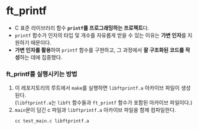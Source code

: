 # ft_printf
- C 표준 라이브러리 함수 **`printf`를 프로그래밍하는 프로젝트**다.
- `printf` 함수가 인자의 타입 및 개수를 자유롭게 받을 수 있는 이유는 **가변 인자**를 지원하기 때문이다.
- **가변 인자를 활용**하여 `printf` 함수를 구현하고, 그 과정에서 **잘 구조화된 코드를 작성**하는 데에 집중했다.

### **ft_printf를 실행시키는 방법**
1. 이 레포지토리의 루트에서 `make`를 실행하면 `libftprintf.a` 아카이브 파일이 생성된다.   
(`libftprintf.a`는 `libft` 함수들과 `ft_printf` 함수가 포함된 아카이브 파일이다.)
2. `main`문이 담긴 c 파일과 `libftprintf.a` 아카이브 파일을 함께 컴파일한다.
    ```shell
    cc test_main.c libftprintf.a
    ```
